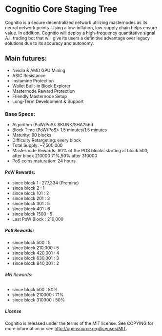 # Cognitio Core Staging Tree

Cognitio is a secure decentralized network utilizing masternodes as its neural network points. Using a low-inflation, low-supply chain helps ensure value. In addition, Cognitio will deploy a high-frequency quantitative signal A.I. trading bot that will give its users a definitive advantage over legacy solutions due to its accuracy and autonomy.



## Main futures:

*	Nvidia & AMD GPU Mining
*	ASIC Resistance
*	Instamine Protection
*	Wallet Built-in Block Explorer
*	Masternode Reward Protection
*	Friendly Masternode Setup
*	Long-Term Development & Support


### Base Specs:

*	Algorithm (PoW/PoS): SKUNK/SHA256d
*	Block Time (PoW/PoS): 1.5 minutes/1.5 minutes
*	Maturity: 90 blocks
*	Difficulty Retargeting: every block
*	Total Supply: ~7,500,000
*	Masternode Rewards: 80% of the POS blocks starting at block 500, after block 210000 71%,50% after 310000
*	PoS coins maturation: 24 hours


#### PoW Rewards:

*	since block 1 : 277,334 (Premine)
*	since block 2 : 1
*	since block 101 : 2
*	since block 201 : 3
*	since block 301 : 5
*	since block 401 : 6
*	since block 1500 : 5
*	Last PoW Block : 210,000


##### PoS Rewards:

*	since block 500 : 5
*	since block 210,000 : 5
*	since block 420,001 : 4
*	since block 630,001 : 3
*	since block 840,001 : 2

###### MN Rewards:

*	since block 500 : 80%
*	since block 210000 : 71%
*	since block 310000 : 50%


##### License

Cognitio is released under the terms of the MIT license. See COPYING for more information or see http://opensource.org/licenses/MIT.
